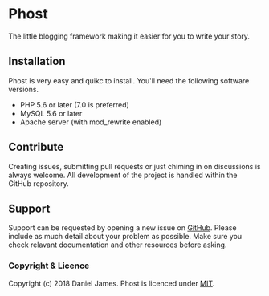 # Phost

The little blogging framework making it easier for you to write your story.

## Installation

Phost is very easy and quikc to install. You'll need the following software versions.

- PHP 5.6 or later (7.0 is preferred)
- MySQL 5.6 or later
- Apache server (with mod_rewrite enabled)

## Contribute

Creating issues, submitting pull requests or just chiming in on discussions is always welcome. All development of the project is handled within the GitHub repository.

## Support

Support can be requested by opening a new issue on [GitHub](https://github.com/danieltj27/Phost/issues). Please include as much detail about your problem as possible. Make sure you check relavant documentation and other resources before asking.

### Copyright & Licence

Copyright (c) 2018 Daniel James. Phost is licenced under [MIT](https://github.com/danieltj27/Phost/blob/master/LICENCE.md).
